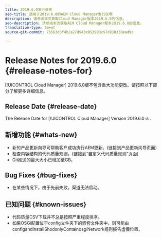 ```yaml
---
title: 2019.6.0发行说明
seo-title: 适用于2019.6.0的AEM Cloud Manager发行说明
description: 请参阅本页获取Cloud Manager版本2019.6.0的信息。
seo-description: 请参阅本页获取AEM Cloud Manager版本2019.6.0的信息。
translation-type: tm+mt
source-git-commit: 75563d3f4b2a27d943c052993c97d830338ead9c

---
```


# Release Notes for 2019.6.0 {#release-notes-for}

[!UICONTROL Cloud Manager] 2019.6.0版不包含重大功能更改。请按照以下部分了解更多详细信息。

## Release Date {#release-date}

The Release Date for [!UICONTROL Cloud Manager] Version 2019.6.0 is .

## 新增功能 {#whats-new}

* 新的产品更新向导可帮助客户成功执行AEM更新。(链接到产品更新向导页面)
* 检查内容结构的代码质量规则。(链接到“自定义代码质量规则”页面)
* Git推送的最大大小已增加至GB。

## Bug Fixes {#bug-fixes}

* 在某些情况下，由于先前失败，渠道无法启动。

## 已知问题 {#known-issues}

* 代码质量CSV下载并不总是按照严重程度排序。
* 如果OSGi配置位于config文件夹下的嵌套文件夹中，则可能由configandInstallShodonlyContainosgiNetwork规则报告虚假位置。
